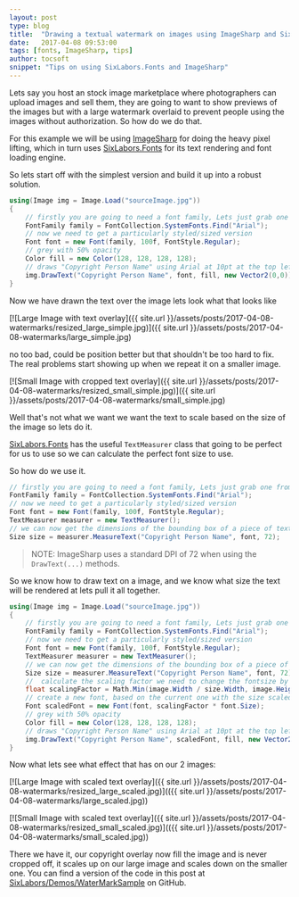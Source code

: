 ```yaml
---
layout: post
type: blog
title:  "Drawing a textual watermark on images using ImageSharp and SixLabors.Fonts"
date:   2017-04-08 09:53:00
tags: [fonts, ImageSharp, tips]
author: tocsoft
snippet: "Tips on using SixLabors.Fonts and ImageSharp"
---
```


Lets say you host an stock image marketplace where photographers can upload images and sell them, they are going to want to show previews of the images but with a large watermark overlaid to prevent people using the images without authorization. So how do we do that.

For this example we will be using [ImageSharp](http://imagesharp.net) for doing the heavy pixel lifting, which in turn uses [SixLabors.Fonts](http://fonts.sixlabors.com) for its text rendering and font loading engine.

So lets start off with the simplest version and build it up into a robust solution.

```c#
using(Image img = Image.Load("sourceImage.jpg"))
{
    // firstly you are going to need a font family, Lets just grab one from the system font store.
    FontFamily family = FontCollection.SystemFonts.Find("Arial");
    // now we need to get a particularly styled/sized version 
    Font font = new Font(family, 100f, FontStyle.Regular);
    // grey with 50% opacity
    Color fill = new Color(128, 128, 128, 128);
    // draws "Copyright Person Name" using Arial at 10pt at the top left of the image.
    img.DrawText("Copyright Person Name", font, fill, new Vector2(0,0))
}

```
Now we have drawn the text over the image lets look what that looks like 

[![Large Image with text overlay]({{ site.url }}/assets/posts/2017-04-08-watermarks/resized_large_simple.jpg)]({{ site.url }}/assets/posts/2017-04-08-watermarks/large_simple.jpg)

no too bad, could be position better but that shouldn't be too hard to fix. The real problems start showing up when we repeat it on a smaller image.

[![Small Image with cropped text overlay]({{ site.url }}/assets/posts/2017-04-08-watermarks/resized_small_simple.jpg)]({{ site.url }}/assets/posts/2017-04-08-watermarks/small_simple.jpg)

Well that's not what we want we want the text to scale based on the size of the image so lets do it.

[SixLabors.Fonts](http://fonts.sixlabors.com) has the useful `TextMeasurer` class that going to be perfect for us to use so we can calculate the perfect font size to use.

So how do we use it.

```c#
// firstly you are going to need a font family, Lets just grab one from the system font store.
FontFamily family = FontCollection.SystemFonts.Find("Arial");
// now we need to get a particularly styled/sized version 
Font font = new Font(family, 100f, FontStyle.Regular);
TextMeasurer measurer = new TextMeasurer();
// we can now get the dimensions of the bounding box of a piece of text
Size size = measurer.MeasureText("Copyright Person Name", font, 72); 
```
> NOTE: ImageSharp uses a standard DPI of 72 when using the `DrawText(...)` methods.

So we know how to draw text on a image, and we know what size the text will be rendered at lets pull it all together.


```c#
using(Image img = Image.Load("sourceImage.jpg"))
{
    // firstly you are going to need a font family, Lets just grab one from the system font store.
    FontFamily family = FontCollection.SystemFonts.Find("Arial");
    // now we need to get a particularly styled/sized version 
    Font font = new Font(family, 100f, FontStyle.Regular);
    TextMeasurer measurer = new TextMeasurer();
    // we can now get the dimensions of the bounding box of a piece of text
    Size size = measurer.MeasureText("Copyright Person Name", font, 72); 
    //  calculate the scaling factor we need to change the fontsize by to fit the image
    float scalingFactor = Math.Min(image.Width / size.Width, image.Height / size.Height);
    // create a new font, based on the current one with the size scaled
    Font scaledFont = new Font(font, scalingFactor * font.Size);
    // grey with 50% opacity
    Color fill = new Color(128, 128, 128, 128);
    // draws "Copyright Person Name" using Arial at 10pt at the top left of the image.
    img.DrawText("Copyright Person Name", scaledFont, fill, new Vector2(0,0))
}

```
Now what lets see what effect that has on our 2 images:

[![Large Image with scaled text overlay]({{ site.url }}/assets/posts/2017-04-08-watermarks/resized_large_scaled.jpg)](({{ site.url }}/assets/posts/2017-04-08-watermarks/large_scaled.jpg))

[![Small Image with scaled text overlay]({{ site.url }}/assets/posts/2017-04-08-watermarks/resized_small_scaled.jpg)](({{ site.url }}/assets/posts/2017-04-08-watermarks/small_scaled.jpg))

There we have it, our copyright overlay now fill the image and is never cropped off, it scales up on our large image and scales down on the smaller one. You can find a version of the code in this post at [SixLabors/Demos/WaterMarkSample](https://github.com/SixLabors/Demos/tree/master/WaterMarkSample) on GitHub.
